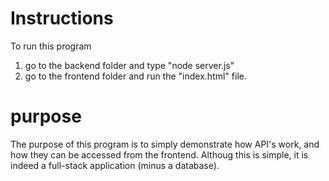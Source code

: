 # Instructions
To run this program
1. go to the backend folder and type "node server.js"
2. go to the frontend folder and run the "index.html" file.

# purpose
The purpose of this program is to simply demonstrate how API's work, and how they can 
be accessed from the frontend. Althoug this is simple, it is indeed a full-stack application
(minus a database).
